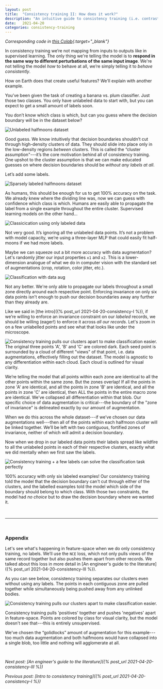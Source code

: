 ```yaml
---
layout: post
title:  "Consistency training II: How does it work?"
description: "An intuitive guide to consistency training (i.e. contrastive learning, energy-based modelling, invariance training)"
date:   2021-04-20
categories: consistency-training
---
```


*Corresponding code in [this Colab](https://colab.research.google.com/drive/1e5Xuje96cYlR38zmgzbw8aXm8AhdX58A#scrollTo=0tnFEXzh44mV){:target="_blank"}*

In consistency training we’re not mapping from inputs to outputs like in supervised learning. The only thing we're telling the model is to **respond in the same way to different perturbations of the same input image**. We're not telling the model *how* to behave at all, we’re simply telling it to *behave consistently*. 

How on Earth does that create useful features? We'll explain with another example. 

You’ve been given the task of creating a banana vs. plum classifier. Just those two classes. You only have unlabeled data to start with, but you can expect to get a small amount of labels soon. 

You don’t know which class is which, but can you guess where the decision boundary will be in the dataset below?

![Unlabeled halfmoons dataset](/assets/img/unlabeled_halfmoons.png)

Good guess. We know intuitively that decision boundaries shouldn’t cut through high-density clusters of data. They should slide into place only in the low-density regions *between* clusters. This is called the “cluster assumption"---it’s the core motivation behind all of consistency training. One upshot to the cluster assumption is that we can make educated guesses on where decision boundaries should be *without any labels at all*.

Let’s add some labels. 

![Sparsely labeled halfmoons dataset](/assets/img/sparsely_labeled_halfmoons.png)

As humans, this should be enough for us to get 100% accuracy on the task. We already knew where the dividing line was, now we can guess with confidence which class is which. Humans are easily able to propagate the label from a single example throughout the entire cluster. Supervised learning models on the other hand...

![Classicication using only labeled data](/assets/img/only_sup.png)

Not very good. It’s ignoring all the unlabeled data points. It’s not a problem with model capacity, we’re using a three-layer MLP that could easily fit half-moons if we had more labels.

Maybe we can squeeze out a bit more accuracy with data augmentation? Let's randomly jitter our input properties `x1` and `x2`. This is a lower-dimension analogue of what we do in computer vision with the standard set of augmentations (crop, rotation, color jitter, etc.).

![Classification with data aug](/assets/img/sup_and_aug.png)

Not any better. We're only able to propagate our labels throughout a small zone directly around each respective point. Enforcing invariance on only six data points isn't enough to push our decision boundaries away any further than they already are.

Like we said in [the intro]({% post_url 2021-04-20-consistency-I %}), if we’re willing to enforce an invariance constraint on our *labeled* records, we should be willing (eager!) to enforce it across *all our records*. Let's zoom in on a few unlabelled points and see what that looks like under the microscope. 

![Consistency training pulls our clusters apart to make classification easier.](/assets/img/cons_points.png)
<span class="img_text"> The original three points 'A', 'B' and 'C' are colored dark. Each seed point is surrounded by a cloud of different "views" of that point, i.e. data augmentations, effectively filling out the dataset. The model is agnostic to any differentiation within each cloud. Each cloud is outlined for visual clarity.</span>

We’re telling the model that all points within each zone are identical to all the other points within the same zone. But the zones overlap! If all the points in zone 'A' are identical, and all the points in zone 'B' are identical, and all the points in zone 'C' are identical, then ALL the points in the entire macro zone are identical. We’ve collapsed all differentiation within that blob. Our specific choice of data augmentation is critical---the boundary of the "zone of invariance" is delineated exactly by our amount of augmentation.

When we do this across the whole dataset---if we’ve chosen our data augmentations well---then all of the points within each halfmoon cluster will be linked together. We’ll be left with two contiguous, fortified zones of invariance, neither of which will admit a decision boundary.

Now when we drop in our labeled data points their labels spread like wildfire to all the unlabeled points in each of their respective clusters, exactly what we did mentally when we first saw the labels. 

![Consistency training + a few labels can solve the classification task perfectly](/assets/img/sup_and_cons_training.png)

100% accuracy with only six labeled examples! Our consistency training told the model that the decision boundary can't cut through either of the clusters, and the labelled examples told the model which side of the boundary should belong to which class. With those two constraints, the model had *no choice* but to draw the decision boundary where we wanted it. 

<br/>

--------------------------------------------------------------------------------------
<br/>

### Appendix
Let's see what's happening in feature-space when we do only consistency training, no labels. We’ll use the `NCE` loss, which not only pulls views of the same record together but also pushes them apart from other records. We talked about this loss in more detail in [An engineer's guide to the literature]({% post_url 2021-04-20-consistency-III %}).

As you can see below, consistency training separates our clusters even without using any labels. The points in each contiguous zone are pulled together while simultaneously being pushed away from any unlinked bodies. 

![Consistency training pulls our clusters apart to make classification easier.](/assets/img/featurespace.gif)

<span class="img_text"> Consistency training pulls 'positives' together and pushes 'negatives' apart in feature-space. Points are colored by class for visual clarity, but the model doesn't see that---this is entirely unsupervised.</span>

We've chosen the “golidlocks” amount of augmentation for this example---too much data augmentation and both halfmoons would have collapsed into a single blob, too little and nothing will agglomerate at all.

<br/>

*Next post: [An engineer's guide to the literature]({% post_url 2021-04-20-consistency-III %})*

*Previous post: [Intro to consistency training]({% post_url 2021-04-20-consistency-I %})*
